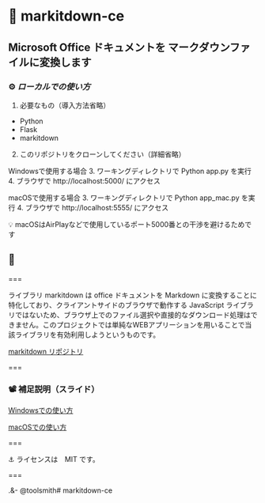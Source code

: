 # 📂 markitdown-ce

## Microsoft Office ドキュメントを マークダウンファイルに変換します

### ⚙️ *ローカルでの使い方*

1. 必要なもの（導入方法省略）
- Python
- Flask
- markitdown  
  
2. このリポジトリをクローンしてください（詳細省略）

Windowsで使用する場合
3. ワーキングディレクトリで Python app.py を実行
4. ブラウザで http://localhost:5000/ にアクセス

macOSで使用する場合
3. ワーキングディレクトリで Python app_mac.py を実行
4. ブラウザで http://localhost:5555/ にアクセス

💡 macOSはAirPlayなどで使用しているポート5000番との干渉を避けるためです

## 🚀

===

ライブラリ markitdown は office ドキュメントを Markdown に変換することに特化しており、クライアントサイドのブラウザで動作する JavaScript ライブラリではないため、ブラウザ上でのファイル選択や直接的なダウンロード処理はできません。このプロジェクトでは単純なWEBアプリーションを用いることで当該ライブラリを有効利用しようというものです。

[markitdown リポジトリ](https://github.com/microsoft/markitdown)

===

### 📽️ 補足説明（スライド）

[Windowsでの使い方](https://docs.google.com/presentation/d/e/2PACX-1vTRfpQqMJwOnIXo3CkFWh1v-aMVsH7JdDiaangU0wrZ_8mQHw1VSmWABBno9BCdyGlX3Tw7FXzKEwQQ/pub?start=true&loop=false&delayms=3000)

[macOSでの使い方](https://docs.google.com/presentation/d/e/2PACX-1vTO8aVfIsTfUJhmIJUGmDKja_W7-bSpcjrI5bAGMLJ0mZzr1lExGxUq0sQEtHNWy_672wXPeBeINf5n/pub?start=false&loop=false&delayms=3000)


===

⚓️ ライセンスは　MIT です。

===

.&- @toolsmith# markitdown-ce

